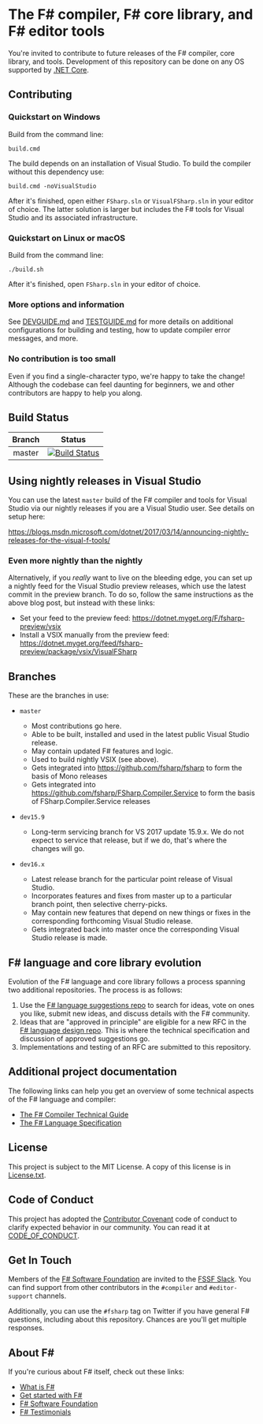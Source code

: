 # The F# compiler, F# core library, and F# editor tools

You're invited to contribute to future releases of the F# compiler, core library, and tools. Development of this repository can be done on any OS supported by [.NET Core](https://dotnet.microsoft.com/).

## Contributing

### Quickstart on Windows

Build from the command line:

```
build.cmd
```

The build depends on an installation of Visual Studio. To build the compiler without this dependency use:

```
build.cmd -noVisualStudio
```

After it's finished, open either `FSharp.sln` or `VisualFSharp.sln` in your editor of choice. The latter solution is larger but includes the F# tools for Visual Studio and its associated infrastructure.

### Quickstart on Linux or macOS

Build from the command line:

```
./build.sh
```

After it's finished, open `FSharp.sln` in your editor of choice.

### More options and information

See [DEVGUIDE.md](DEVGUIDE.md) and [TESTGUIDE.md](TESTGUIDE.md) for more details on additional configurations for building and testing, how to update compiler error messages, and more.

### No contribution is too small

Even if you find a single-character typo, we're happy to take the change! Although the codebase can feel daunting for beginners, we and other contributors are happy to help you along.

## Build Status

| Branch | Status |
|:------:|:------:|
|master|[![Build Status](https://dev.azure.com/dnceng/public/_apis/build/status/dotnet/fsharp/fsharp-ci?branchName=master)](https://dev.azure.com/dnceng/public/_build/latest?definitionId=496&branchName=master)|

## Using nightly releases in Visual Studio

You can use the latest `master` build of the F# compiler and tools for Visual Studio via our nightly releases if you are a Visual Studio user. See details on setup here:

https://blogs.msdn.microsoft.com/dotnet/2017/03/14/announcing-nightly-releases-for-the-visual-f-tools/

### Even more nightly than the nightly

Alternatively, if you _really_ want to live on the bleeding edge, you can set up a nightly feed for the Visual Studio preview releases, which use the latest commit in the preview branch. To do so, follow the same instructions as the above blog post, but instead with these links:

* Set your feed to the preview feed: https://dotnet.myget.org/F/fsharp-preview/vsix
* Install a VSIX manually from the preview feed: https://dotnet.myget.org/feed/fsharp-preview/package/vsix/VisualFSharp

## Branches

These are the branches in use:

* `master`
  - Most contributions go here.
  - Able to be built, installed and used in the latest public Visual Studio release.
  - May contain updated F# features and logic.
  - Used to build nightly VSIX (see above).
  - Gets integrated into https://github.com/fsharp/fsharp to form the basis of Mono releases
  - Gets integrated into https://github.com/fsharp/FSharp.Compiler.Service to form the basis of FSharp.Compiler.Service releases

* `dev15.9`
  - Long-term servicing branch for VS 2017 update 15.9.x. We do not expect to service that release, but if we do, that's where the changes will go.

* `dev16.x`
  - Latest release branch for the particular point release of Visual Studio.
  - Incorporates features and fixes from master up to a particular branch point, then selective cherry-picks.
  - May contain new features that depend on new things or fixes in the corresponding forthcoming Visual Studio release.
  - Gets integrated back into master once the corresponding Visual Studio release is made.

## F# language and core library evolution

Evolution of the F# language and core library follows a process spanning two additional repositories. The process is as follows:

1. Use the [F# language suggestions repo](https://github.com/fsharp/fslang-suggestions/) to search for ideas, vote on ones you like, submit new ideas, and discuss details with the F# community.
2. Ideas that are "approved in principle" are eligible for a new RFC in the [F# language design repo](https://github.com/fsharp/fslang-design). This is where the technical specification and discussion of approved suggestions go.
3. Implementations and testing of an RFC are submitted to this repository.

## Additional project documentation

The following links can help you get an overview of some technical aspects of the F# language and compiler:

* [The F# Compiler Technical Guide](https://fsharp.github.io/2015/09/29/fsharp-compiler-guide.html)
* [The F# Language Specification](https://fsharp.org/specs/language-spec/)

## License

This project is subject to the MIT License. A copy of this license is in [License.txt](License.txt).

## Code of Conduct

This project has adopted the [Contributor Covenant](https://contributor-covenant.org/) code of conduct to clarify expected behavior in our community. You can read it at [CODE_OF_CONDUCT](CODE_OF_CONDUCT.md).

## Get In Touch

Members of the [F# Software Foundation](https://fsharp.org) are invited to the [FSSF Slack](https://fsharp.org/guides/slack/). You can find support from other contributors in the `#compiler` and `#editor-support` channels.

Additionally, you can use the `#fsharp` tag on Twitter if you have general F# questions, including about this repository. Chances are you'll get multiple responses.

## About F\#

If you're curious about F# itself, check out these links:

* [What is F#](https://docs.microsoft.com/dotnet/fsharp/what-is-fsharp)
* [Get started with F#](https://docs.microsoft.com/dotnet/fsharp/get-started/)
* [F# Software Foundation](https://fsharp.org)
* [F# Testimonials](https://fsharp.org/testimonials)

